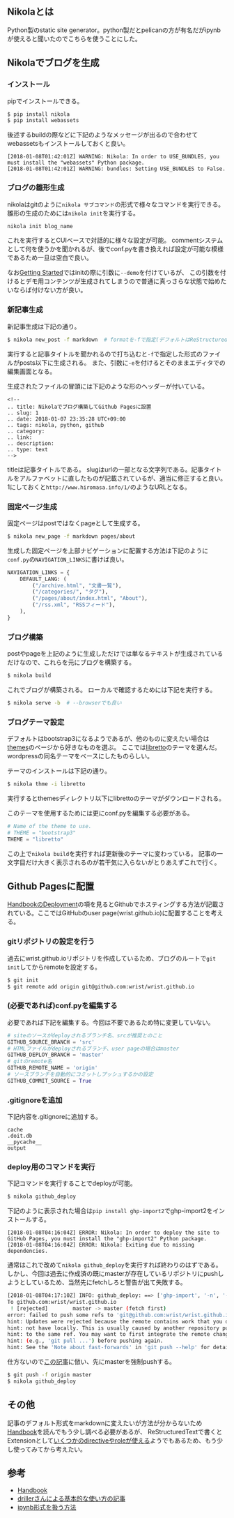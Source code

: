 <!--
.. title: Nikolaでブログ構築してGithub Pagesに設置
.. slug: 1
.. date: 2018-01-07 23:35:28 UTC+09:00
.. tags: nikola, python, github
.. category: 
.. link: 
.. description: 
.. type: text
-->

## Nikolaとは ##

Python製のstatic site generator。python製だとpelicanの方が有名だがipynbが使えると聞いたのでこちらを使うことにした。

## Nikolaでブログを生成 ##

### インストール ###

pipでインストールできる。

```sh
$ pip install nikola
$ pip install webassets
```

後述するbuildの際などに下記のようなメッセージが出るので合わせてwebassetsもインストールしておくと良い。

```
[2018-01-08T01:42:01Z] WARNING: Nikola: In order to USE_BUNDLES, you must install the "webassets" Python package.
[2018-01-08T01:42:01Z] WARNING: bundles: Setting USE_BUNDLES to False.
```


### ブログの雛形生成 ###

nikolaはgitのように`nikola サブコマンド`の形式で様々なコマンドを実行できる。
雛形の生成のためには`nikola init`を実行する。

```sh
nikola init blog_name
```

これを実行するとCUIベースで対話的に様々な設定が可能。
commentシステムとして何を使うかを聞かれるが、後でconf.pyを書き換えれば設定が可能な模様であるため一旦は空白で良い。

なお[Getting Started](https://getnikola.com/getting-started.html)ではinitの際に引数に`--demo`を付けているが、
この引数を付けるとデモ用コンテンツが生成されてしまうので普通に真っさらな状態で始めたいならば付けない方が良い。

### 新記事生成 ###

新記事生成は下記の通り。

```sh
$ nikola new_post -f markdown  # formatを-fで指定(デフォルトはReStructuredText形式)
```

実行すると記事タイトルを聞かれるので打ち込むと`-f`で指定した形式のファイルがposts以下に生成される。
また、引数に`-e`を付けるとそのままエディタでの編集画面となる。

生成されたファイルの冒頭には下記のような形のヘッダーが付いている。

```
<!--
.. title: Nikolaでブログ構築してGithub Pagesに設置
.. slug: 1
.. date: 2018-01-07 23:35:28 UTC+09:00
.. tags: nikola, python, github
.. category: 
.. link: 
.. description: 
.. type: text
-->
```

titleは記事タイトルである。
slugはurlの一部となる文字列である。記事タイトルをアルファベットに直したものが記載されているが、適当に修正すると良い。1にしておくと`http://www.hiromasa.info/1/`のようなURLとなる。

### 固定ページ生成 ###

固定ページはpostではなくpageとして生成する。

```sh
$ nikola new_page -f markdown pages/about
```

生成した固定ページを上部ナビゲーションに配置する方法は下記のように`conf.py`の`NAVIGATION_LINKS`に書けば良い。

```python
NAVIGATION_LINKS = {
    DEFAULT_LANG: (
        ("/archive.html", "文書一覧"),
        ("/categories/", "タグ"),
        ("/pages/about/index.html", "About"),
        ("/rss.xml", "RSSフィード"),
    ),
}
```

### ブログ構築 ###

postやpageを上記のように生成しただけでは単なるテキストが生成されているだけなので、これらを元にブログを構築する。

```sh
$ nikola build
```

これでブログが構築される。
ローカルで確認するためには下記を実行する。

``` sh
$ nikola serve -b  # --browserでも良い
```

### ブログテーマ設定 ###

デフォルトはbootstrap3になるようであるが、他のものに変えたい場合は[themes](https://themes.getnikola.com/)のページから好きなものを選ぶ。
ここでは[libretto](https://themes.getnikola.com/v7/libretto/)のテーマを選んだ。
wordpressの同名テーマをベースにしたものらしい。

テーマのインストールは下記の通り。

```sh
$ nikola thme -i libretto
```

実行するとthemesディレクトリ以下にlibrettoのテーマがダウンロードされる。

このテーマを使用するためには更にconf.pyを編集する必要がある。

```python
# Name of the theme to use.
# THEME = "bootstrap3"
THEME = "libretto"
```

この上で`nikola build`を実行すれば更新後のテーマに変わっている。
記事の一文字目だけ大きく表示されるのが若干気に入らないがとりあえずこれで行く。

## Github Pagesに配置 ##

[HandbookのDeployment](https://getnikola.com/handbook.html#deployment)の項を見るとGithubでホスティングする方法が記載されている。ここではGitHubのuser page(wrist.github.io)に配置することを考える。

### gitリポジトリの設定を行う ###

  過去にwrist.github.ioリポジトリを作成しているため、ブログのルートで`git init`してからremoteを設定する。

```sh
$ git init
$ git remote add origin git@github.com:wrist/wrist.github.io
```

### (必要であれば)conf.pyを編集する ###

  必要であれば下記を編集する。今回は不要であるため特に変更していない。

```python
# siteのソースがdeployされるブランチ名、srcが推奨とのこと
GITHUB_SOURCE_BRANCH = 'src'
# HTMLファイルがdeployされるブランチ、user pageの場合はmaster
GITHUB_DEPLOY_BRANCH = 'master'
# gitのremote名
GITHUB_REMOTE_NAME = 'origin'
# ソースブランチを自動的にコミットしプッシュするかの設定
GITHUB_COMMIT_SOURCE = True
```

### .gitignoreを追加 ###

  下記内容を.gitignoreに追加する。

```.gitignore
cache
.doit.db
__pycache__
output
```

### deploy用のコマンドを実行 ###

  下記コマンドを実行することでdeployが可能。

```sh
$ nikola github_deploy
```

下記のように表示された場合は`pip install ghp-import2`でghp-import2をインストールする。

```
[2018-01-08T04:16:04Z] ERROR: Nikola: In order to deploy the site to GitHub Pages, you must install the "ghp-import2" Python package.
[2018-01-08T04:16:04Z] ERROR: Nikola: Exiting due to missing dependencies.
```

通常はこれで改めて`nikola github_deploy`を実行すれば終わりのはずである。
しかし、今回は過去に作成済の既にmasterが存在しているリポジトリにpushしようとしているため、当然先にfetchしろと警告が出て失敗する。

```sh
[2018-01-08T04:17:10Z] INFO: github_deploy: ==> ['ghp-import', '-n', '-m', 'Nikola auto commit.\n\nSource commit: a37690e35a31dc4a108f53c62b8ee17e783aa28f\nNikola version: 7.8.11', '-p', '-r', 'origin', '-b', 'master', 'output']
To github.com:wrist/wrist.github.io
 ! [rejected]        master -> master (fetch first)
error: failed to push some refs to 'git@github.com:wrist/wrist.github.io'
hint: Updates were rejected because the remote contains work that you do
hint: not have locally. This is usually caused by another repository pushing
hint: to the same ref. You may want to first integrate the remote changes
hint: (e.g., 'git pull ...') before pushing again.
hint: See the 'Note about fast-forwards' in 'git push --help' for details.
```

仕方ないので[この記事](https://rcmdnk.com/blog/2013/11/01/computer-git/)に倣い、先にmasterを強制pushする。

```sh
$ git push -f origin master
$ nikola github_deploy
```

## その他 ##

記事のデフォルト形式をmarkdownに変えたいが方法が分からないため[Handbook](https://getnikola.com/handbook.html)を読んでもう少し調べる必要があるが、
ReStructuredTextで書くとExtensionとして[いくつかのdirectiveやroleが使える](https://getnikola.com/handbook.html#restructuredtext-extensions)ようでもあるため、もう少し使ってみてから考えたい。


## 参考 ##

* [Handbook](https://getnikola.com/handbook.html)
* [drillerさんによる基本的な使い方の記事](https://qiita.com/driller/items/4d998ca765717c7e0a6c)
* [ipynb形式を扱う方法](https://qiita.com/driller/items/2f8a0dd66d4d8e59e05c)


<!-- Google Analytics: change UA-XXXXX-X to be your site's ID. -->
<script>
    (function(i,s,o,g,r,a,m){i['GoogleAnalyticsObject']=r;i[r]=i[r]||function(){
            (i[r].q=i[r].q||[]).push(arguments)},i[r].l=1*new Date();a=s.createElement(o),
        m=s.getElementsByTagName(o)[0];a.async=1;a.src=g;m.parentNode.insertBefore(a,m)
    })(window,document,'script','//www.google-analytics.com/analytics.js','ga');

    ga('create', 'UA-48887105-1', 'hiromasa.info');
    ga('send', 'pageview');
</script>
